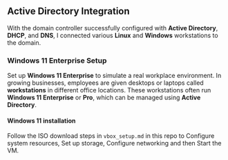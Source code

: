## Active Directory Integration

With the domain controller successfully configured with **Active Directory**, **DHCP**, and **DNS**, I connected various **Linux** and **Windows** workstations to the domain.

### Windows 11 Enterprise Setup

Set up **Windows 11 Enterprise** to simulate a real workplace environment. In growing businesses, employees are given desktops or laptops called **workstations** in different office locations. These workstations often run **Windows 11 Enterprise** or **Pro**, which can be managed using **Active Directory**.

#### Windows 11 installation
Follow the ISO download steps in `vbox_setup.md` in this repo to Configure system resources, Set up storage, Configure networking and then Start the VM.

